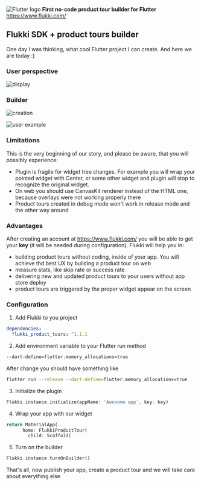 ![Flutter logo](https://user-images.githubusercontent.com/34410554/218568476-2f68aaef-992d-4c3e-965e-4ac34c282a53.png)
**First no-code product tour builder for Flutter**
https://www.flukki.com/

## Flukki SDK + product tours builder
One day I was thinking, what cool Flutter project I can create. And here we are today :)

### User perspective
![display](https://user-images.githubusercontent.com/34410554/218572065-34773949-35e5-44cb-ab73-d88118c6862d.gif)

### Builder
![creation](https://user-images.githubusercontent.com/34410554/218572058-3e4ee485-270a-401a-998e-aaebb4263c5f.gif)

![user example](https://user-images.githubusercontent.com/34410554/218571902-0027189b-01a8-489c-8b79-e4b6e07a05af.gif)


### Limitations
This is the very beginning of our story, and please be aware, that you will possibly experience:
- Plugin is fragile for widget tree changes. For example you will wrap your pointed widget with Center, or some other widget and plugin will stop to recognize the original widget.
- On web you should use CanvasKit renderer instead of the HTML one, because overlays were not working properly there
- Product tours created in debug mode won't work in release mode and the other way around

### Advantages
After creating an account at https://www.flukki.com/ you will be able to get your **key** (it will be needed during configuration).
Flukki will help you in:
- building product tours without coding, inside of your app. You will achieve thd best UX by building a product tour on web
- measure stats, like skip rate or success rate
- delivering new and updated product tours to your users without app store deploy
- product tours are triggered by the proper widget appear on the screen

### Configuration
1. Add Flukki to you project
```yaml 
dependencies:
  flukki_product_tours: ^1.1.1
```
2. Add environment variable to your Flutter run method
```bash
--dart-define=flutter.memory_allocations=true
```
After change you should have something like 
```bash
flutter run --release --dart-define=flutter.memory_allocations=true
```
3. Initialize the plugin
```dart
Flukki.instance.initialize(appName: 'Awesome app', key: key)
```
4. Wrap your app with our widget
```dart
return MaterialApp(
      home: FlukkiProductTour(
        child: Scaffold(
```
5. Turn on the builder
```dart
Flukki.instance.turnOnBuilder()
```
That's all, now publish your app, create a product tour and we will take care about everything else
